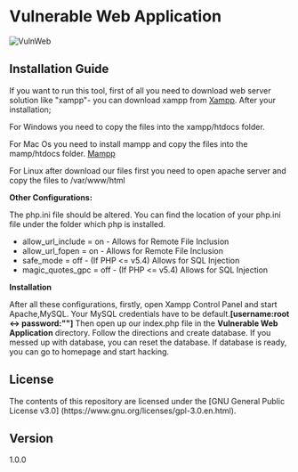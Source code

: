 # Vulnerable Web Application 

![VulnWeb](https://github.com/hummingbirdscyber/Vulnerable-Web-Application/blob/master/Resources/VulnWeb.png)

<h2>Installation Guide</h2>

If you want to run this tool, first of all you need to download web server solution like "xampp"- you can download xampp from
[Xampp](https://www.apachefriends.org/tr/download.html). After your installation;

For Windows you need to copy the files into the xampp/htdocs folder.

For Mac Os  you need to install mampp and  copy the files into the mamp/htdocs folder.
[Mampp](https://www.mamp.info/en/downloads/)

For Linux after download our files first you need to open apache server and copy the files to /var/www/html

<b>Other Configurations:</b>

The php.ini file should be  altered. You can find the location of your  php.ini file under the folder which php is installed.
* allow_url_include = on - Allows for Remote File Inclusion
* allow_url_fopen = on - Allows for Remote File Inclusion
* safe_mode = off - (If PHP <= v5.4) Allows for SQL Injection
* magic_quotes_gpc = off - (If PHP <= v5.4) Allows for SQL Injection

<b>Installation</b>

After all these configurations, firstly, open Xampp Control Panel and start Apache,MySQL. Your MySQL credentials have to be default.<b>[username:root <-> password:""]</b> Then open up our index.php file in the <b>Vulnerable Web Application</b> directory. Follow the directions and create database. If you messed up with database, you can reset the database. If database is ready, you can go to homepage and start hacking.

<h2>License</h2>
  The contents of this repository are licensed under the [GNU General Public License v3.0] (https://www.gnu.org/licenses/gpl-3.0.en.html).
 
 <h2>Version</h2>
  1.0.0

